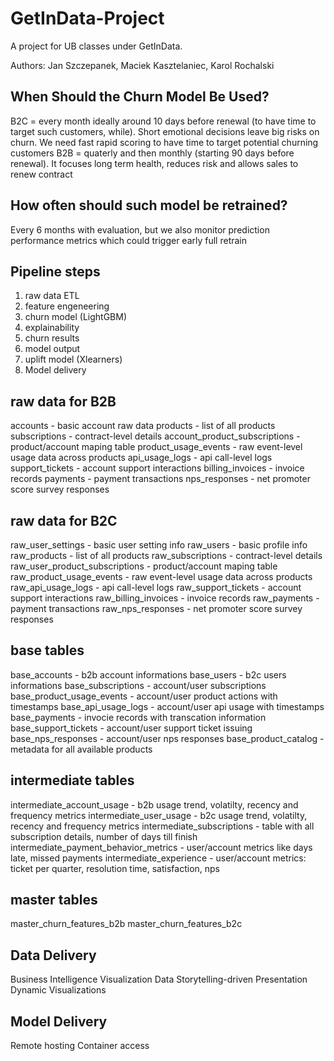 # GetInData-Project
A project for UB classes under GetInData.

Authors: Jan Szczepanek, Maciek Kasztelaniec, Karol Rochalski

## When Should the Churn Model Be Used?
B2C = every month ideally around 10 days before renewal (to have time to target such customers, while). Short emotional decisions leave big risks on churn. We need fast rapid scoring to have time to target potential churning customers
B2B = quaterly and then monthly (starting 90 days before renewal). It focuses long term health, reduces risk and allows sales to renew contract

## How often should such model be retrained?
Every 6 months with evaluation, but we also monitor prediction performance metrics which could trigger early full retrain

## Pipeline steps
1. raw data ETL
2. feature engeneering
3. churn model (LightGBM)
4. explainability
5. churn results
6. model output
7. uplift model (Xlearners)
8. Model delivery

## raw data for B2B
accounts - basic account raw data
products - list of all products
subscriptions - contract-level details
account_product_subscriptions - product/account maping table
product_usage_events - raw event-level usage data across products
api_usage_logs - api call-level logs
support_tickets - account support interactions
billing_invoices - invoice records
payments - payment transactions
nps_responses - net promoter score survey responses

## raw data for B2C
raw_user_settings - basic user setting info
raw_users - basic profile info
raw_products - list of all products
raw_subscriptions - contract-level details
raw_user_product_subscriptions - product/account maping table
raw_product_usage_events - raw event-level usage data across products
raw_api_usage_logs - api call-level logs
raw_support_tickets - account support interactions
raw_billing_invoices - invoice records
raw_payments - payment transactions
raw_nps_responses - net promoter score survey responses

## base tables
base_accounts - b2b account informations
base_users - b2c users informations
base_subscriptions - account/user subscriptions
base_product_usage_events - account/user product actions with timestamps
base_api_usage_logs - account/user api usage with timestamps
base_payments - invocie records with transcation information
base_support_tickets - account/user support ticket issuing
base_nps_responses - account/user nps responses
base_product_catalog - metadata for all available products

## intermediate tables
intermediate_account_usage - b2b usage trend, volatilty, recency and frequency metrics
intermediate_user_usage - b2c usage trend, volatilty, recency and frequency metrics
intermediate_subscriptions - table with all subscription details, number of days till finish
intermediate_payment_behavior_metrics - user/account metrics like days late, missed payments
intermediate_experience - user/account metrics: ticket per quarter, resolution time, satisfaction, nps

## master tables
master_churn_features_b2b
master_churn_features_b2c

## Data Delivery
Business Intelligence Visualization
Data Storytelling-driven Presentation
Dynamic Visualizations

## Model Delivery
Remote hosting
Container access
